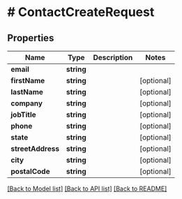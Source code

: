 # # ContactCreateRequest

## Properties

Name | Type | Description | Notes
------------ | ------------- | ------------- | -------------
**email** | **string** |  |
**firstName** | **string** |  | [optional]
**lastName** | **string** |  | [optional]
**company** | **string** |  | [optional]
**jobTitle** | **string** |  | [optional]
**phone** | **string** |  | [optional]
**state** | **string** |  | [optional]
**streetAddress** | **string** |  | [optional]
**city** | **string** |  | [optional]
**postalCode** | **string** |  | [optional]

[[Back to Model list]](../../README.md#models) [[Back to API list]](../../README.md#endpoints) [[Back to README]](../../README.md)
